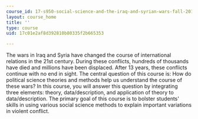 ```yaml
---
course_id: 17-s950-social-science-and-the-iraq-and-syrian-wars-fall-2016
layout: course_home
title: ''
type: course
uid: 17c01e2af8d392810b80335f2b665353

---
```

The wars in Iraq and Syria have changed the course of international relations in the 21st century. During these conflicts, hundreds of thousands have died and millions have been displaced. After 13 years, these conflicts continue with no end in sight. The central question of this course is: How do political science theories and methods help us understand the course of these wars? In this course, you will answer this question by integrating three elements: theory, data/description, and application of theory to data/description. The primary goal of this course is to bolster students' skills in using various social science methods to explain important variations in violent conflict.
